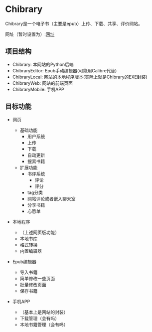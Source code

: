 # Chibrary

Chibrary是一个电子书（主要是epub）上传、下载、共享、评价网站。

网址（暂时设置为）:[网址](http://chibrary.chiro.work/)

## 项目结构

- Chibrary: 本网站的Python后端
- ChibraryEditor: Epub手动编辑器(可能用Calibre代替)
- ChibraryLocal: 网站的本地程序版本(实际上就是Chibrary的EXE封装)
- ChibraryWeb: 网站的前端页面
- ChibraryMobile: 手机APP

## 目标功能

- 网页
    - 基础功能
        - 用户系统
        - 上传
        - 下载
        - 自动更新
        - 搜索书籍
    - 扩展功能
        - 书评系统
            - 评论
            - 评分
        - tag分类
        - 网站评论或者嵌入聊天室
        - 分享书籍
        - 心愿单

- 本地程序
    - （上述网页版功能）
    - 本地书库
    - 格式转换
    - 内置编辑器

- Epub编辑器
    - 导入书籍
    - 简单修改一些页面
    - 批量修改页面
    - 保存书籍

- 手机APP
    - （基本上是网站的封装）
    - 下载管理（会有吗）
    - 本地书籍管理（会有吗）